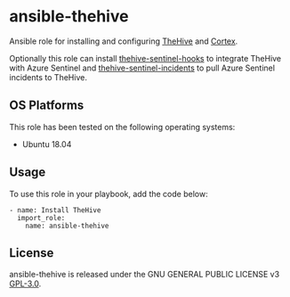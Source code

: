 # ansible-thehive
Ansible role for installing and configuring [TheHive](https://github.com/TheHive-Project/TheHive) and [Cortex](https://github.com/TheHive-Project/Cortex).

Optionally this role can install [thehive-sentinel-hooks](https://github.com/NVISO-BE/thehive-sentinel-integration) to integrate TheHive with Azure Sentinel and [thehive-sentinel-incidents](https://github.com/NVISO-BE/thehive-sentinel-integration) to pull Azure Sentinel incidents to TheHive.

## OS Platforms

This role has been tested on the following operating systems:

- Ubuntu 18.04

## Usage

To use this role in your playbook, add the code below:

```
- name: Install TheHive
  import_role:
    name: ansible-thehive
```

## License

ansible-thehive is released under the GNU GENERAL PUBLIC LICENSE v3 [GPL-3.0](LICENSE).